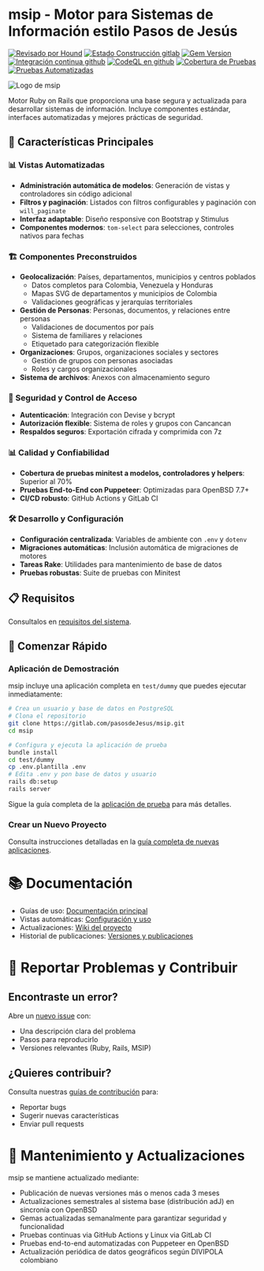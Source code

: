 # msip - Motor para Sistemas de Información estilo Pasos de Jesús

[![Revisado por Hound](https://img.shields.io/badge/Reviewed_by-Hound-8E64B0.svg)](https://houndci.com) 
[![Estado Construcción gitlab](https://gitlab.com/pasosdeJesus/msip/badges/main/pipeline.svg)](https://gitlab.com/pasosdeJesus/msip/-/pipelines?page=1&scope=all&ref=main) 
[![Gem Version](https://badge.fury.io/rb/msip.svg)](https://badge.fury.io/rb/msip) 
[![Integración continua github](https://github.com/pasosdeJesus/msip/actions/workflows/rubyonrails.yml/badge.svg?branch=main)](https://github.com/pasosdeJesus/msip/actions/workflows/rubyonrails.yml) 
[![CodeQL en github](https://github.com/pasosdeJesus/msip/actions/workflows/codeql.yml/badge.svg?branch=main)](https://github.com/pasosdeJesus/msip/actions/workflows/codeql.yml)
[![Cobertura de Pruebas](https://img.shields.io/badge/Coverage-67.48%25-green.svg)](https://gitlab.com/pasosdeJesus/msip/-/jobs/artifacts/main/file/coverage/index.html?job=pruebas)
[![Pruebas Automatizadas](https://img.shields.io/badge/Tests-493_passing-brightgreen.svg)](https://gitlab.com/pasosdeJesus/msip/-/pipelines)

![Logo de msip](test/dummy/app/assets/images/logo.jpg)

Motor Ruby on Rails que proporciona una base segura y actualizada para
desarrollar sistemas de información. Incluye componentes estándar,
interfaces automatizadas y mejores prácticas de seguridad.

## 🚀 Características Principales

### 📊 Vistas Automatizadas
- **Administración automática de modelos**: Generación de vistas y controladores
  sin código adicional
- **Filtros y paginación**: Listados con filtros configurables y paginación con
  `will_paginate`
- **Interfaz adaptable**: Diseño responsive con Bootstrap y Stimulus
- **Componentes modernos**: `tom-select` para selecciones, controles nativos
  para fechas

### 🏗️ Componentes Preconstruidos
- **Geolocalización**: Países, departamentos, municipios y centros poblados
  - Datos completos para Colombia, Venezuela y Honduras
  - Mapas SVG de departamentos y municipios de Colombia
  - Validaciones geográficas y jerarquías territoriales
- **Gestión de Personas**: Personas, documentos, y relaciones entre personas
  - Validaciones de documentos por país
  - Sistema de familiares y relaciones
  - Etiquetado para categorización flexible
- **Organizaciones**: Grupos, organizaciones sociales y sectores
  - Gestión de grupos con personas asociadas
  - Roles y cargos organizacionales
- **Sistema de archivos**: Anexos con almacenamiento seguro

### 🔐 Seguridad y Control de Acceso
- **Autenticación**: Integración con Devise y bcrypt
- **Autorización flexible**: Sistema de roles y grupos con Cancancan
- **Respaldos seguros**: Exportación cifrada y comprimida con 7z

### 📊 Calidad y Confiabilidad
- **Cobertura de pruebas minitest a modelos, controladores y helpers**: Superior al 70%
- **Pruebas End-to-End con Puppeteer**: Optimizadas para OpenBSD 7.7+
- **CI/CD robusto**: GitHub Actions y GitLab CI

### 🛠️ Desarrollo y Configuración
- **Configuración centralizada**: Variables de ambiente con `.env` y `dotenv`
- **Migraciones automáticas**: Inclusión automática de migraciones de motores
- **Tareas Rake**: Utilidades para mantenimiento de base de datos
- **Pruebas robustas**: Suite de pruebas con Minitest

## 📋 Requisitos

Consultalos en [requisitos del sistema](doc/requisitos.md).

## 🏁 Comenzar Rápido

### Aplicación de Demostración
msip incluye una aplicación completa en `test/dummy` que puedes ejecutar
inmediatamente:

```sh
# Crea un usuario y base de datos en PostgreSQL
# Clona el repositorio
git clone https://gitlab.com/pasosdeJesus/msip.git
cd msip

# Configura y ejecuta la aplicación de prueba
bundle install
cd test/dummy
cp .env.plantilla .env
# Edita .env y pon base de datos y usuario
rails db:setup
rails server
```

Sigue la guía completa de la [aplicación de prueba](doc/aplicacion-de-prueba.md)
para más detalles.

### Crear un Nuevo Proyecto

Consulta instrucciones detalladas en la 
[guía completa de nuevas aplicaciones](doc/iniciar-si-usando-msip.md).

# 📚 Documentación

* Guías de uso: [Documentación principal](doc/README.me)
* Vistas automáticas: [Configuración y uso](doc/vistas-automaticas.md)
* Actualizaciones: [Wiki del proyecto](https://gitlab.com/pasosdeJesus/msip/-/wikis/pages)
* Historial de publicaciones: [Versiones y publicaciones](https://gitlab.com/pasosdeJesus/msip/-/releases)

# 🐛 Reportar Problemas y Contribuir

## Encontraste un error?

Abre un [nuevo issue](https://gitlab.com/pasosdeJesus/msip/-/issues) con:

* Una descripción clara del problema
* Pasos para reproducirlo
* Versiones relevantes (Ruby, Rails, MSIP)

## ¿Quieres contribuir?

Consulta nuestras [guías de contribución](CONTRIBUTING.md) para:

* Reportar bugs
* Sugerir nuevas características
* Enviar pull requests

# 🔄 Mantenimiento y Actualizaciones

msip se mantiene actualizado mediante:

* Publicación de nuevas versiones más o menos cada 3 meses
* Actualizaciones semestrales al sistema base (distribución adJ) en sincronía con OpenBSD
* Gemas actualizadas semanalmente para garantizar seguridad y funcionalidad
* Pruebas continuas via GitHub Actions y Linux via GitLab CI
* Pruebas end-to-end automatizadas con Puppeteer en OpenBSD
* Actualización periódica de datos geográficos según DIVIPOLA colombiano
